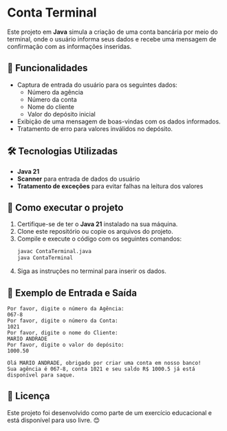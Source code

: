 # Conta Terminal

Este projeto em **Java** simula a criação de uma conta bancária por meio do terminal, onde o usuário informa seus dados e recebe uma mensagem de confirmação com as informações inseridas.

## 📌 Funcionalidades

- Captura de entrada do usuário para os seguintes dados:
  - Número da agência
  - Número da conta
  - Nome do cliente
  - Valor do depósito inicial
- Exibição de uma mensagem de boas-vindas com os dados informados.
- Tratamento de erro para valores inválidos no depósito.

## 🛠️ Tecnologias Utilizadas

- **Java 21**
- **Scanner** para entrada de dados do usuário
- **Tratamento de exceções** para evitar falhas na leitura dos valores

## 🚀 Como executar o projeto

1. Certifique-se de ter o **Java 21** instalado na sua máquina.
2. Clone este repositório ou copie os arquivos do projeto.
3. Compile e execute o código com os seguintes comandos:
   ```sh
   javac ContaTerminal.java
   java ContaTerminal
   ```
4. Siga as instruções no terminal para inserir os dados.

## 📌 Exemplo de Entrada e Saída

```
Por favor, digite o número da Agência:
067-8
Por favor, digite o número da Conta:
1021
Por favor, digite o nome do Cliente:
MARIO ANDRADE
Por favor, digite o valor do depósito:
1000.50

Olá MARIO ANDRADE, obrigado por criar uma conta em nosso banco!
Sua agência é 067-8, conta 1021 e seu saldo R$ 1000.5 já está disponível para saque.
```

## 📄 Licença

Este projeto foi desenvolvido como parte de um exercício educacional e está disponível para uso livre. 😊

